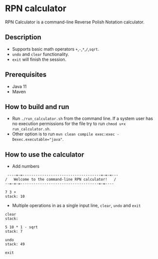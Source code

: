 # RPN calculator
RPN Calculator is a command-line Reverse Polish Notation calculator.

## Description
* Supports basic math operators `+`,`-`,`*`,`/`,`sqrt`.
* `undo` and `clear` functionality.
* `exit` will finish the session.

## Prerequisites
* Java 11
* Maven

## How to build and run
* Run `./run_calculator.sh` from the command line. If a system user has no execution permissions for the file try to run `chmod u+x run_calculator.sh`.
* Other option is to run `mvn clean compile exec:exec -Dexec.executable="java"`.

## How to use the calculator
* Add numbers
```shell
 ----=-=------------------------------------=-=-=---
/   Welcome to the command-line RPN calculator!   /
--=-=-=------------------------------------=-=----

7 3 +
stack: 10
```
* Multiple operations in as a single input line, `clear`, `undo` and `exit`
```shell
clear
stack:

5 10 * 1 - sqrt
stack: 7

undo
stack: 49

exit
```








